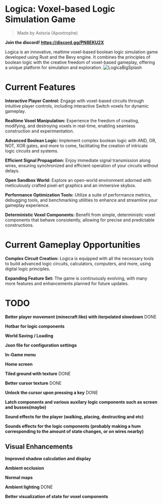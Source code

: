 # Logica: Voxel-based Logic Simulation Game
> Made by Astoria (Apoxtrophe)

**Join the discord!
https://discord.gg/PN8EKU2X**

Logica is an innovative, realtime voxel-based boolean logic simulation game developed using Rust and the Bevy engine. It combines the principles of boolean logic with the creative freedom of voxel-based gameplay, offering a unique platform for simulation and exploration.
![LogicaBigSplash](https://github.com/Apoxtrophe/aster_voxels/assets/23144326/1fc4317a-eb29-4fb8-99dd-83c1b0399e20)

# Current Features
**Interactive Player Control:** Engage with voxel-based circuits through intuitive player controls, including interactive Switch voxels for dynamic gameplay.

**Realtime Voxel Manipulation:** Experience the freedom of creating, modifying, and destroying voxels in real-time, enabling seamless construction and experimentation.

**Advanced Boolean Logic:**  Implement complex boolean logic with AND, OR, NOT, XOR gates, and more to come, facilitating the creation of intricate logic circuits and systems.

**Efficient Signal Propagation:** Enjoy immediate signal transmission along wires, ensuring synchronized and efficient operation of your circuits without delays.

**Open Sandbox World:** Explore an open-world environment adorned with meticulously crafted pixel-art graphics and an immersive skybox.

**Performance Optimization Tools:** Utilize a suite of performance metrics, debugging tools, and benchmarking utilities to enhance and streamline your gameplay experience.

**Deterministic Voxel Components:** Benefit from simple, deterministic voxel components that behave consistently, allowing for precise and predictable constructions.

# Current Gameplay Opportunities

**Complex Circuit Creation:** Logica is equipped with all the necessary tools to build advanced logic circuits, calculators, computers, and more, using digital logic principles.

**Expanding Feature Set:** The game is continuously evolving, with many more features and enhancements planned for future updates.






# TODO
**Better player movement (minecraft like) with iterpolated slowdown** DONE

**Hotbar for logic components**

**World Saving / Loading**

**Json file for configuration settings**

**In-Game menu**

**Home screen**

**Tiled ground with texture** DONE

**Better cursor texture** DONE

**Unlock the cursor upon pressing a key** DONE

**Latch components and various auxilary logic components such as screen and busses(maybe)**

**Sound effects for the player (walking, placing, destructing and etc)**

**Sounds effects for the logic components (probably making a hum corresponding to the amount of state changes, or on wires nearby)**

## Visual Enhancements
  **Improved shadow calculation and display**
  
  **Ambient occlusion**
  
  **Normal maps**
  
  **Ambient lighting** DONE

  **Better visualization of state for voxel components**
